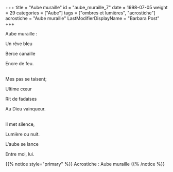 +++
title = "Aube muraille"
id = "aube_muraille_7"
date = 1998-07-05
weight = 29
categories = ["Aube"]
tags = ["ombres et lumières", "acrostiche"]
acrostiche = "Aube muraille"
LastModifierDisplayName = "Barbara Post"
+++

Aube muraille :

Un rêve bleu

Berce canaille

Encre de feu.

 \
Mes pas se taisent;

Ultime cœur

Rit de fadaises

Au Dieu vainqueur.

 \
Il met silence,

Lumière ou nuit.

L'aube se lance

Entre moi, lui.

{{% notice style="primary" %}}
Acrostiche : Aube muraille
{{% /notice %}}
